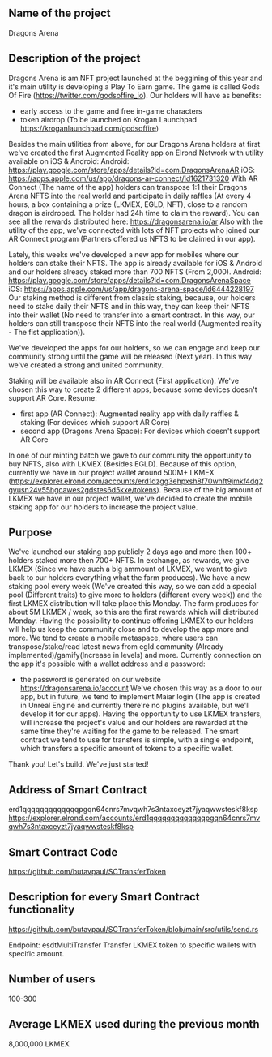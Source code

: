 ## Name of the project
Dragons Arena

## Description of the project
Dragons Arena is am NFT project launched at the beggining of this year and it's main utility is developing a Play To Earn game. The game is called Gods Of Fire (https://twitter.com/godsoffire_io). 
Our holders will have as benefits:
- early access to the game and free in-game characters
- token airdrop (To be launched on Krogan Launchpad https://kroganlaunchpad.com/godsoffire) 

Besides the main utilities from above, for our Dragons Arena holders at first we've created the first Augmented Reality app on Elrond Network with utility available on iOS & Android:
Android: https://play.google.com/store/apps/details?id=com.DragonsArenaAR
iOS: https://apps.apple.com/us/app/dragons-ar-connect/id1621731320
With AR Connect (The name of the app) holders can transpose 1:1 their Dragons Arena NFTS into the real world and participate in daily raffles (At every 4 hours, a box containing a prize (LKMEX, EGLD, NFT), close to a random dragon is airdroped. The holder had 24h time to claim the reward). You can see all the rewards distributed here: https://dragonsarena.io/ar
Also with the utility of the app, we've connected with lots of NFT projects who joined our AR Connect program (Partners offered us NFTS to be claimed in our app).


Lately, this weeks we've developed a new app for mobiles where our holders can stake their NFTS. The app is already available for iOS & Android and our holders already staked more than 700 NFTS (From 2,000).
Android: https://play.google.com/store/apps/details?id=com.DragonsArenaSpace
iOS: https://apps.apple.com/us/app/dragons-arena-space/id6444228197
Our staking method is different from classic staking, because, our holders need to stake daily their NFTS and in this way, they can keep their NFTS into their wallet (No need to transfer into a smart contract. In this way, our holders can still transpose their NFTS into the real world (Augmented reality - The fist application)).

We've developed the apps for our holders, so we can engage and keep our community strong until the game will be released (Next year). In this way we've created a strong and united community.

Staking will be available also in AR Connect (First application). We've chosen this way to create 2 different apps, because some devices doesn't support AR Core.
Resume: 
- first app (AR Connect): Augmented reality app with daily raffles & staking (For devices which support AR Core)
- second app (Dragons Arena Space): For devices which doesn't support AR Core 

In one of our minting batch we gave to our community the opportunity to buy NFTS, also with LKMEX (Besides EGLD). Because of this option, currently we have in our project wallet around 500M+ LKMEX (https://explorer.elrond.com/accounts/erd1dzgg3ehpxsh8f70whft9jmkf4dq2gyusn24v55hgcawes2gdstes6d5kxe/tokens). Because of the big amount of LKMEX we have in our project wallet, we've decided to create the mobile staking app for our holders to increase the project value.



## Purpose
We've launched our staking app publicly 2 days ago and more then 100+ holders staked more then 700+ NFTS.
In exchange, as rewards, we give LKMEX (Since we have such a big ammount of LKMEX, we want to give back to our holders everything what the farm produces).
We have a new staking pool every week (We've created this way, so we can add a special pool (Different traits) to give more to holders (different every week)) and the first LKMEX distribution will take place this Monday.
The farm produces for about 5M LKMEX / week, so this are the first rewards which will distributed Monday.
Having the possibility to continue offering LKMEX to our holders will help us keep the community close and to develop the app more and more. We tend to create a mobile metaspace, where users can transpose/stake/read latest news from egld.community (Already implemented)/gamify(Increase in levels) and more.
Currently connection on the app it's possible with a wallet address and a password:
- the password is generated on our website https://dragonsarena.io/account
We've chosen this way as a door to our app, but in future, we tend to implement Maiar login (The app is created in Unreal Engine and currently there're no plugins available, but we'll develop it for our apps).
Having the opportunity to use LKMEX transfers, will increase the project's value and our holders are rewarded at the same time they're waiting for the game to be released.
The smart contract we tend to use for transfers is simple, with a single endpoint, which transfers a specific amount of tokens to a specific wallet.

Thank you!
Let's build. We've just started!


## Address of Smart Contract
erd1qqqqqqqqqqqqqpgqn64cnrs7mvqwh7s3ntaxceyzt7jyaqwwsteskf8ksp
https://explorer.elrond.com/accounts/erd1qqqqqqqqqqqqqpgqn64cnrs7mvqwh7s3ntaxceyzt7jyaqwwsteskf8ksp

## Smart Contract Code
https://github.com/butavpaul/SCTransferToken

## Description for every Smart Contract functionality
https://github.com/butavpaul/SCTransferToken/blob/main/src/utils/send.rs

Endpoint: esdtMultiTransfer
Transfer LKMEX token to specific wallets with specific amount.

## Number of users
100-300

## Average LKMEX used during the previous month
8,000,000 LKMEX